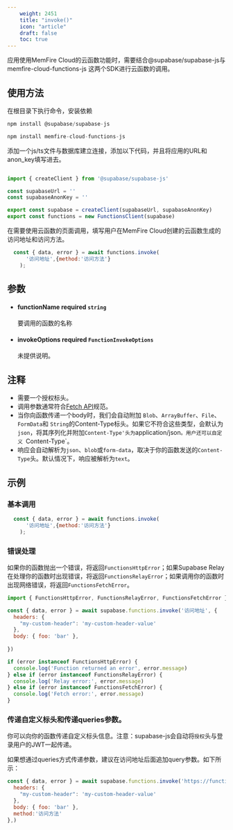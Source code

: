 ```yaml
---
    weight: 2451
    title: "invoke()"
    icon: "article"
    draft: false
    toc: true
---
```


应用使用MemFire Cloud的云函数功能时，需要结合@supabase/supabase-js与memfire-cloud-functions-js 这两个SDK进行云函数的调用。

## 使用方法

在根目录下执行命令，安装依赖

```js
npm install @supabase/supabase-js

npm install memfire-cloud-functions-js
```

添加一个js/ts文件与数据库建立连接，添加以下代码，并且将应用的URL和anon_key填写进去。

```js

import { createClient } from '@supabase/supabase-js'

const supabaseUrl = ''
const supabaseAnonKey = ''

export const supabase = createClient(supabaseUrl, supabaseAnonKey)
export const functions = new FunctionsClient(supabase)


```
在需要使用云函数的页面调用，填写用户在MemFire Cloud创建的云函数生成的访问地址和访问方法。

```js
  const { data, error } = await functions.invoke(
      '访问地址',{method:'访问方法'}
    );
```


## 参数


<ul className="method-list-group">
  
<li className="method-list-item">
  <h4 className="method-list-item-label">
    <span className="method-list-item-label-name">
      functionName
    </span>
    <span className="method-list-item-label-badge required">
      required
    </span>
    <span className="method-list-item-validation">
      <code>string</code>
    </span>
  </h4>
  <div class="method-list-item-description">

要调用的函数的名称

  </div>
  
</li>


<li className="method-list-item">
  <h4 className="method-list-item-label">
    <span className="method-list-item-label-name">
      invokeOptions
    </span>
    <span className="method-list-item-label-badge required">
      required
    </span>
    <span className="method-list-item-validation">
      <code>FunctionInvokeOptions</code>
    </span>
  </h4>
  <div class="method-list-item-description">

未提供说明。

  </div>
  
</li>

</ul>


## 注释

- 需要一个授权标头。
- 调用参数通常符合[Fetch API](https://developer.mozilla.org/en-US/docs/Web/API/Fetch_API)规范。
- 当你向函数传递一个body时，我们会自动附加 `Blob`、`ArrayBuffer`、`File`、`FormData`和 `String`的Content-Type标头。如果它不符合这些类型，会默认为`json`，将其序列化并附加`Content-Type'头为`application/json`。用户还可以自定义 `Content-Type`。
- 响应会自动解析为`json`、`blob`或`form-data`，取决于你的函数发送的`Content-Type`头。默认情况下，响应被解析为`text`。










## 示例

### 基本调用


```js
  const { data, error } = await functions.invoke(
      '访问地址',{method:'访问方法'}
    );
```

### 错误处理

如果你的函数抛出一个错误，将返回`FunctionsHttpError`；如果Supabase Relay在处理你的函数时出现错误，将返回`FunctionsRelayError`；如果调用你的函数时出现网络错误，将返回`FunctionsFetchError`。


```js
import { FunctionsHttpError, FunctionsRelayError, FunctionsFetchError } from "@supabase/supabase-js";

const { data, error } = await supabase.functions.invoke('访问地址', {
  headers: {
    "my-custom-header": 'my-custom-header-value'
  },
  body: { foo: 'bar' },
  
})

if (error instanceof FunctionsHttpError) {
  console.log('Function returned an error', error.message)
} else if (error instanceof FunctionsRelayError) {
  console.log('Relay error:', error.message)
} else if (error instanceof FunctionsFetchError) {
  console.log('Fetch error:', error.message)
}
```

### 传递自定义标头和传递queries参数。

你可以向你的函数传递自定义标头信息。注意：supabase-js会自动将`授权`头与登录用户的JWT一起传递。

如果想通过queries方式传递参数，建议在访问地址后面追加query参数。如下所示：


```js
const { data, error } = await supabase.functions.invoke('https://functions1.memfiredb.com/xxxxxxxxx/functionName?action=pay', {
  headers: {
    "my-custom-header": 'my-custom-header-value'
  },
  body: { foo: 'bar' },
  method:'访问方法'
},)
```